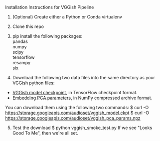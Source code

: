 Installation Instructions for VGGish Pipeline

1) (Optional) Create either a Python or Conda virtualenv  
2) Clone this repo  
3) pip install the following packages:  
pandas  
numpy  
scipy  
tensorflow  
resampy  
six  

4) Download the following two data files into the same directory as your VGGish python files:

* [VGGish model checkpoint](https://storage.googleapis.com/audioset/vggish_model.ckpt),
  in TensorFlow checkpoint format.
* [Embedding PCA parameters](https://storage.googleapis.com/audioset/vggish_pca_params.npz),
  in NumPy compressed archive format.

You can download them using the following two commands:
$ curl -O https://storage.googleapis.com/audioset/vggish_model.ckpt
$ curl -O https://storage.googleapis.com/audioset/vggish_pca_params.npz

5) Test the download
$ python vggish_smoke_test.py
If we see "Looks Good To Me", then we're all set.

